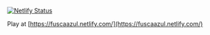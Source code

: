 [![Netlify Status](https://api.netlify.com/api/v1/badges/573ec100-e387-45b7-aa91-a2907a46a3cd/deploy-status)](https://app.netlify.com/sites/fuscaazul/deploys)

Play at [https://fuscaazul.netlify.com/](https://fuscaazul.netlify.com/)

